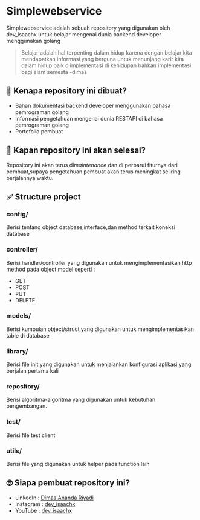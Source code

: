 # Simplewebservice

Simplewebservice adalah sebuah repository yang digunakan oleh
dev_isaachx untuk belajar mengenai dunia backend developer menggunakan golang

> Belajar adalah hal terpenting dalam hidup karena dengan belajar kita mendapatkan informasi yang berguna untuk menunjang karir kita dalam hidup baik diimplementasi di kehidupan bahkan implementasi bagi alam semesta -dimas

## 🤔 Kenapa repository ini dibuat?

- Bahan dokumentasi backend developer menggunakan bahasa pemrograman golang
- Informasi pengetahuan mengenai dunia RESTAPI di bahasa pemrograman golang
- Portofolio pembuat

## 🤔 Kapan repository ini akan selesai?

Repository ini akan terus di*maintenance* dan di perbarui fiturnya dari pembuat,supaya pengetahuan pembuat akan terus meningkat seiiring berjalannya waktu.

## ✅ Structure project

### config/

Berisi tentang object database,interface,dan method terkait koneksi database

### controller/

Berisi handler/controller yang digunakan untuk mengimplementasikan http method pada object model seperti :

- GET
- POST
- PUT
- DELETE

### models/

Berisi kumpulan object/struct yang digunakan untuk mengimplementasikan table di database

### library/

Berisi file init yang digunakan untuk menjalankan konfigurasi aplikasi yang berjalan pertama kali

### repository/

Berisi algoritma-algoritma yang digunakan untuk kebutuhan pengembangan.

### test/

Berisi file test client

### utils/

Berisi file yang digunakan untuk helper pada function lain

## 🤓 Siapa pembuat repository ini?

- LinkedIn : <a href="https://www.linkedin.com/in/dimas-ananda-riyadi/">Dimas Ananda Riyadi</a>
- Instagram : <a href="https://www.instagram.com/dev_isaachx/">dev_isaachx</a>
- YouTube : <a href="https://www.youtube.com/@devvictus2296">dev_isaachx</a>
